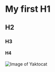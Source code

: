 # My first H1
## H2
### H3
#### H4


![Image of Yaktocat](https://octodex.github.com/images/yaktocat.png)
